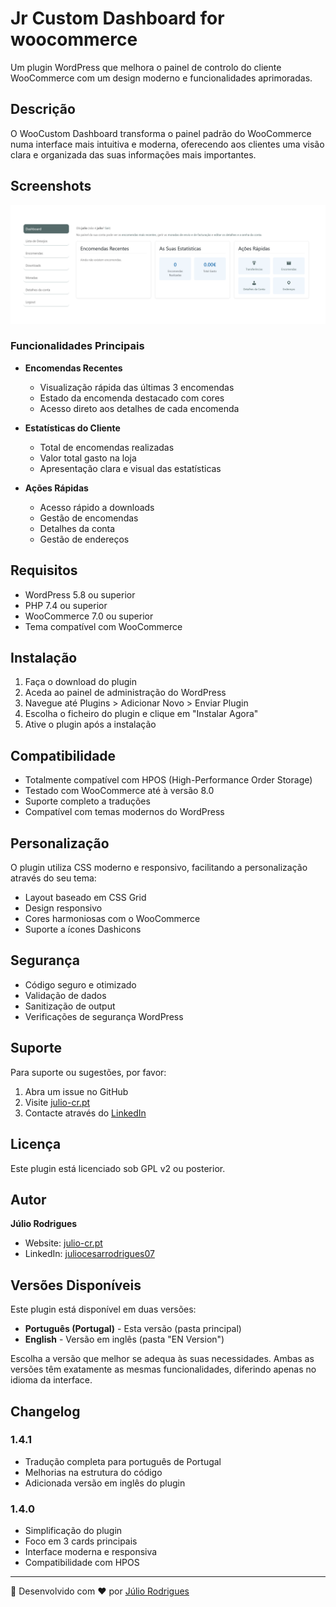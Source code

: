 # Jr Custom Dashboard for woocommerce

Um plugin WordPress que melhora o painel de controlo do cliente WooCommerce com um design moderno e funcionalidades aprimoradas.

## Descrição

O WooCustom Dashboard transforma o painel padrão do WooCommerce numa interface mais intuitiva e moderna, oferecendo aos clientes uma visão clara e organizada das suas informações mais importantes.

## Screenshots

![Dashboard Cards](/screenshots/cards.png)

### Funcionalidades Principais

- **Encomendas Recentes**
  - Visualização rápida das últimas 3 encomendas
  - Estado da encomenda destacado com cores
  - Acesso direto aos detalhes de cada encomenda

- **Estatísticas do Cliente**
  - Total de encomendas realizadas
  - Valor total gasto na loja
  - Apresentação clara e visual das estatísticas

- **Ações Rápidas**
  - Acesso rápido a downloads
  - Gestão de encomendas
  - Detalhes da conta
  - Gestão de endereços

## Requisitos

- WordPress 5.8 ou superior
- PHP 7.4 ou superior
- WooCommerce 7.0 ou superior
- Tema compatível com WooCommerce

## Instalação

1. Faça o download do plugin
2. Aceda ao painel de administração do WordPress
3. Navegue até Plugins > Adicionar Novo > Enviar Plugin
4. Escolha o ficheiro do plugin e clique em "Instalar Agora"
5. Ative o plugin após a instalação

## Compatibilidade

- Totalmente compatível com HPOS (High-Performance Order Storage)
- Testado com WooCommerce até à versão 8.0
- Suporte completo a traduções
- Compatível com temas modernos do WordPress

## Personalização

O plugin utiliza CSS moderno e responsivo, facilitando a personalização através do seu tema:

- Layout baseado em CSS Grid
- Design responsivo
- Cores harmoniosas com o WooCommerce
- Suporte a ícones Dashicons

## Segurança

- Código seguro e otimizado
- Validação de dados
- Sanitização de output
- Verificações de segurança WordPress

## Suporte

Para suporte ou sugestões, por favor:
1. Abra um issue no GitHub
2. Visite [julio-cr.pt](https://julio-cr.pt)
3. Contacte através do [LinkedIn](https://www.linkedin.com/in/juliocesarrodrigues07/)

## Licença

Este plugin está licenciado sob GPL v2 ou posterior.

## Autor

**Júlio Rodrigues**
- Website: [julio-cr.pt](https://julio-cr.pt)
- LinkedIn: [juliocesarrodrigues07](https://www.linkedin.com/in/juliocesarrodrigues07/)

## Versões Disponíveis

Este plugin está disponível em duas versões:

- **Português (Portugal)** - Esta versão (pasta principal)
- **English** - Versão em inglês (pasta "EN Version")

Escolha a versão que melhor se adequa às suas necessidades. Ambas as versões têm exatamente as mesmas funcionalidades, diferindo apenas no idioma da interface.

## Changelog

### 1.4.1
- Tradução completa para português de Portugal
- Melhorias na estrutura do código
- Adicionada versão em inglês do plugin

### 1.4.0
- Simplificação do plugin
- Foco em 3 cards principais
- Interface moderna e responsiva
- Compatibilidade com HPOS

---

🚀 Desenvolvido com ❤️ por [Júlio Rodrigues](https://julio-cr.pt)
